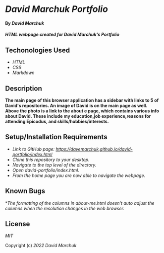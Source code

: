 # _David Marchuk Portfolio_

#### By _**David Marchuk**_

#### _HTML webpage created for David Marchuk's Portfolio_

## Techonologies Used

* _HTML_
* _CSS_
* _Markdown_

## Description
__The main page of this browser application has a sidebar with links to 5 of David's repositories. An image of David is on the main page as
well. Above the photo is a link to the about e page, which contains various info about David. These include my education,job experience,reasons for attending Epicodus, and skills/hobbies/interests.__

## Setup/Installation Requirements
* _Link to GitHub page: https://davemarchuk.github.io/david-portfolio/index.html_
* _Clone this repository to your desktop._
* _Navigate to the top level of the directory._
* _Open david-portfolio/index.html._
* _From the home page you are now able to navigate the webpage._

## Known Bugs

*_The formatting of the columns in about-me.html doesn't auto adjust the columns when the resolution changes in the web browser._

## License

_MIT_

Copyright (c) _2022_ _David Marchuk_
